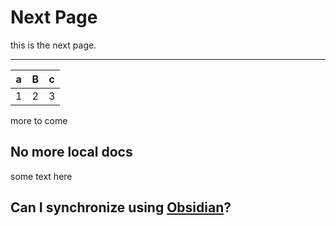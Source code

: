 # Next Page

this is the next page.

---------

| a | B | c |
|---|---|---|
| 1 | 2 | 3 |

more to come
## No more local docs

some text here

## Can I synchronize using [Obsidian]?





[Obsidian]: (https://obsidian.md)

